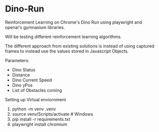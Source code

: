 # Dino-Run
Reinforcement Learning on Chrome's Dino Run using playwright and openai's gymnasium libraries.

Will be testing different reinforcement learning algorithms.

The different approach from existing solutions is instead of using captured frames to instead use the values stored in Javascript Objects.

Parameters:
- Dino Status
- Distance
- Dino Current Speed
- Dino yPos
- List of Obstacles coming

Setting up Virtual enviornment

1. python -m venv .venv
2. source venv/Scripts/activate  # Windows
3. pip install -r requirements.txt
4. playwright install chromium
